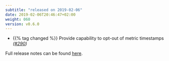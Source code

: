 ```yaml
---
subtitle: "released on 2019-02-06"
date: 2019-02-06T20:46:47+02:00
weight: 060
version: v0.6.0
---
```


- {{% tag changed %}} Provide capability to opt-out of metric timestamps *([#290](https://github.com/tomkerkhove/promitor/issues/290))*

Full release notes can be found [here](https://github.com/tomkerkhove/promitor/releases/tag/0.6.0).
